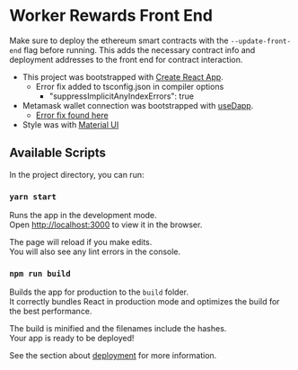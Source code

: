 # Worker Rewards Front End

Make sure to deploy the ethereum smart contracts with the `--update-front-end` flag before running.
This adds the necessary contract info and deployment addresses to the front end for contract interaction.

- This project was bootstrapped with [Create React App](https://github.com/facebook/create-react-app).  
  - Error fix added to tsconfig.json in compiler options
    - "suppressImplicitAnyIndexErrors": true
- Metamask wallet connection was bootstrapped with [useDapp](https://usedapp.io/).  
  - [Error fix found here](https://github.com/mswjs/msw/issues/1030#issuecomment-1009253387)
- Style was with [Material UI](https://mui.com/getting-started/installation/)

## Available Scripts

In the project directory, you can run:

### `yarn start`

Runs the app in the development mode.\
Open [http://localhost:3000](http://localhost:3000) to view it in the browser.

The page will reload if you make edits.\
You will also see any lint errors in the console.

### `npm run build`

Builds the app for production to the `build` folder.\
It correctly bundles React in production mode and optimizes the build for the best performance.

The build is minified and the filenames include the hashes.\
Your app is ready to be deployed!

See the section about [deployment](https://facebook.github.io/create-react-app/docs/deployment) for more information.
